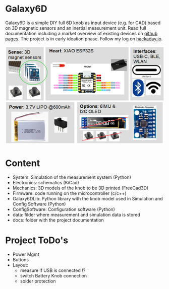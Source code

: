 # Galaxy6D

Galaxy6D is a simple DIY full 6D knob as input device (e.g. for CAD) based on 3D magnetic 
sensors and an inertial measurement unit. Read full documentation including a 
market overview of existing devices on [github pages](https://bastelbaus.github.io/Galaxy6D/). 
The project is in early ideation phase. Follow my log on [hackaday.io](https://hackaday.io/project/192855). 

![Design Concept](docs/images/Concept_V2.png)


# Content 

* System: Simulation of the measurement system (Python)
* Electronics: schematics (KiCad)
* Mechanics: 3D models of the knob to be 3D printed (FreeCad3D)
* Firmware: code running on the microcontroller (c/c++)
* Galaxy6DLib: Python library with the knob model used in Simulation and Config Software  (Python)
* ConfigSoftware: Configuration software (Python)
* data: filder where measurement and simulation data is stored
* docs: folder with the project documentation


# Project ToDo's

* Power Mgmt
* Buttons
* Layout:
  * measure if USB is connected !?
  * switch Battery Knob connection
  * solder protection

